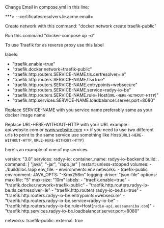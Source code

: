 

Change Email in compose.yml in this line: 

***> --certificatesresolvers.le.acme.email=

Create network with this command: "docker network create traefik-public"

Run this command "docker-compose up -d"


To use Traefik for as reverse proxy use this label 

labels:
  - "traefik.enable=true"
  - "traefik.docker.network=traefik-public"
  - "traefik.http.routers.SERVICE-NAME.tls.certresolver=le"
  - "traefik.http.routers.SERVICE-NAME.tls=true"
  - "traefik.http.routers.SERVICE-NAME.entrypoints=websecure"
  - "traefik.http.routers.SERVICE-NAME.service=radyy-io-be"
  - "traefik.http.routers.SERVICE-NAME.rule=Host(`URL-HERE-WITHOUT-HTTP`)"
  - "traefik.http.services.SERVICE-NAME.loadbalancer.server.port=8080"


Replace SERVICE-NAME with you service name preferably same as your docker image name

Replace URL-HERE-WITHOUT-HTTP with your URL example : api.website.com or www.website.com >> if you need to use two different urls to point to the same service use something like Host(`URL1-HERE-WITHOUT-HTTP`, `URL2-HERE-WITHOUT-HTTP`)


here's an example of one of my services 



version: "3.8"
services:
  radyy-io:
    container_name: radyy-io-backend
    build: .
    command: [ "java", "-jar", "/app.jar" ]
    restart: unless-stopped
    volumes:
      - ./build/libs:/app
    env_file:
      - environments.env
    networks:
      - traefik-public
    environment:
      JAVA_OPTS: "-Xmx256m"
    logging:
      driver: "json-file"
      options:
        max-file: "5"
        max-size: "10m"
    labels:
      - "traefik.enable=true"
      - "traefik.docker.network=traefik-public"
      - "traefik.http.routers.radyy-io-be.tls.certresolver=le"
      - "traefik.http.routers.radyy-io-be.tls=true"
      - "traefik.http.routers.radyy-io-be.entrypoints=websecure"
      - "traefik.http.routers.radyy-io-be.service=radyy-io-be"
      - "traefik.http.routers.radyy-io-be.rule=Host(`radio-api.oussamaniba.com`)"
      - "traefik.http.services.radyy-io-be.loadbalancer.server.port=8080"

networks:
  traefik-public:
    external: true



